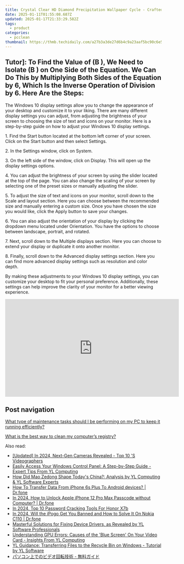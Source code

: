```yaml
---
title: Crystal Clear HD Diamond Precipitation Wallpaper Cycle - Crafted by YL Computing
date: 2025-01-11T01:55:08.687Z
updated: 2025-01-17T21:33:29.582Z
tags:
  - product
categories:
  - pcclean
thumbnail: https://thmb.techidaily.com/a27b3a3de27d6b4c9a23aaf5bc90c6e51b30c3f5343bae186756d50b06815cf1.jpg
---
```


## Tutor]: To Find the Value of \(B \), We Need to Isolate \(B \) on One Side of the Equation. We Can Do This by Multiplying Both Sides of the Equation by 6, Which Is the Inverse Operation of Division by 6. Here Are the Steps:

The Windows 10 display settings allow you to change the appearance of your desktop and customize it to your liking. There are many different display settings you can adjust, from adjusting the brightness of your screen to choosing the size of text and icons on your monitor. Here is a step-by-step guide on how to adjust your Windows 10 display settings. 

1\. Find the Start button located at the bottom left corner of your screen. Click on the Start button and then select Settings.

2\. In the Settings window, click on System.

3\. On the left side of the window, click on Display. This will open up the display settings options. 

4\. You can adjust the brightness of your screen by using the slider located at the top of the page. You can also change the scaling of your screen by selecting one of the preset sizes or manually adjusting the slider.

5\. To adjust the size of text and icons on your monitor, scroll down to the Scale and layout section. Here you can choose between the recommended size and manually entering a custom size. Once you have chosen the size you would like, click the Apply button to save your changes.

6\. You can also adjust the orientation of your display by clicking the dropdown menu located under Orientation. You have the options to choose between landscape, portrait, and rotated.

7\. Next, scroll down to the Multiple displays section. Here you can choose to extend your display or duplicate it onto another monitor.

8\. Finally, scroll down to the Advanced display settings section. Here you can find more advanced display settings such as resolution and color depth. 

By making these adjustments to your Windows 10 display settings, you can customize your desktop to fit your personal preference. Additionally, these settings can help improve the clarity of your monitor for a better viewing experience.

<!-- affiliate ads begin -->
<iframe width="560" height="315" src="https://www.youtube.com/embed/qNrOsjUdRz0?si=xGzhmNmtgxNTsRxN" title="YouTube video player" frameborder="0" allow="accelerometer; autoplay; clipboard-write; encrypted-media; gyroscope; picture-in-picture; web-share" referrerpolicy="strict-origin-when-cross-origin" allowfullscreen></iframe>
<!-- affiliate ads end -->

## Post navigation

[What type of maintenance tasks should I be performing on my PC to keep it running efficiently?](https://tools.techidaily.com/pcclean/products/)

[What is the best way to clean my computer’s registry?](https://tools.techidaily.com/pcclean/products/)

<ins class="adsbygoogle"
     style="display:block"
     data-ad-format="autorelaxed"
     data-ad-client="ca-pub-7571918770474297"
     data-ad-slot="1223367746"></ins>

<ins class="adsbygoogle"
     style="display:block"
     data-ad-client="ca-pub-7571918770474297"
     data-ad-slot="8358498916"
     data-ad-format="auto"
     data-full-width-responsive="true"></ins>

<span class="atpl-alsoreadstyle">Also read:</span>
<div><ul>
<li><a href="https://article-files.techidaily.com/updated-in-2024-next-gen-cameras-revealed-top-10-s-videographers/"><u>[Updated] In 2024, Next-Gen Cameras Revealed - Top 10 'S Videographers</u></a></li>
<li><a href="https://discover-able.techidaily.com/easily-access-your-windows-control-panel-a-step-by-step-guide-expert-tips-from-yl-computing/"><u>Easily Access Your Windows Control Panel: A Step-by-Step Guide - Expert Tips From YL Computing</u></a></li>
<li><a href="https://discover-able.techidaily.com/how-did-mao-zedong-shape-todays-china-analysis-by-yl-computing-and-yl-software-experts/"><u>How Did Mao Zedong Shape Today's China?: Analysis by YL Computing & YL Software Experts</u></a></li>
<li><a href="https://review-topics.techidaily.com/how-to-transfer-data-from-iphone-6s-plus-to-android-devices-drfone-by-drfone-transfer-data-from-ios-transfer-data-from-ios/"><u>How To Transfer Data From iPhone 6s Plus To Android devices? | Dr.fone</u></a></li>
<li><a href="https://iphone-unlock.techidaily.com/in-2024-how-to-unlock-apple-iphone-12-pro-max-passcode-without-computer-drfone-by-drfone-ios/"><u>In 2024, How to Unlock Apple iPhone 12 Pro Max Passcode without Computer? | Dr.fone</u></a></li>
<li><a href="https://unlock-android.techidaily.com/in-2024-top-10-password-cracking-tools-for-honor-x7b-by-drfone-android/"><u>In 2024, Top 10 Password Cracking Tools For Honor X7b</u></a></li>
<li><a href="https://phone-solutions.techidaily.com/in-2024-will-the-ipogo-get-you-banned-and-how-to-solve-it-on-nokia-c110-drfone-by-drfone-virtual-android/"><u>In 2024, Will the iPogo Get You Banned and How to Solve It On Nokia C110 | Dr.fone</u></a></li>
<li><a href="https://discover-able.techidaily.com/masterful-solutions-for-fixing-device-drivers-as-revealed-by-yl-software-professionals/"><u>Masterful Solutions for Fixing Device Drivers, as Revealed by YL Software Professionals</u></a></li>
<li><a href="https://discover-able.techidaily.com/understanding-gpu-errors-causes-of-the-blue-screen-on-your-video-card-insights-from-yl-computing/"><u>Understanding GPU Errors: Causes of the 'Blue Screen' On Your Video Card - Insights From YL Computing</u></a></li>
<li><a href="https://discover-able.techidaily.com/yl-guidance-transferring-files-to-the-recycle-bin-on-windows-tutorial-by-yl-software/"><u>YL Guidance: Transferring Files to the Recycle Bin on Windows - Tutorial by YL Software</u></a></li>
<li><a href="https://some-knowledge.techidaily.com/44or44k944kz44oz5lik44gn44gu44ot44oh44kq5zue6lui5oqa6kgtic0g54sh5paz44ks44kk44oj/"><u>パソコン上でのビデオ回転技術 - 無料ガイド</u></a></li>
</ul></div>

